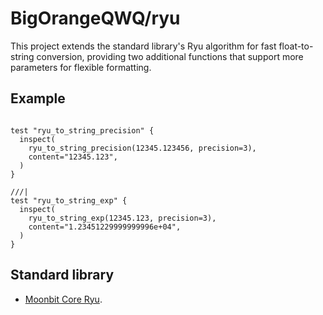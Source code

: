 # BigOrangeQWQ/ryu

This project extends the standard library's Ryu algorithm for fast float-to-string conversion, providing two additional functions that support more parameters for flexible formatting.

## Example

```moonbit

test "ryu_to_string_precision" {
  inspect(
    ryu_to_string_precision(12345.123456, precision=3),
    content="12345.123",
  )
}

///|
test "ryu_to_string_exp" {
  inspect(
    ryu_to_string_exp(12345.123, precision=3),
    content="1.23451229999999996e+04",
  )
}

```


## Standard library
- [Moonbit Core Ryu](https://github.com/moonbitlang/core/tree/main/double/internal/ryu).